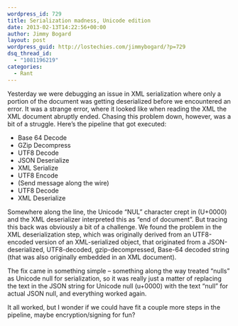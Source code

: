 ```yaml
---
wordpress_id: 729
title: Serialization madness, Unicode edition
date: 2013-02-13T14:22:56+00:00
author: Jimmy Bogard
layout: post
wordpress_guid: http://lostechies.com/jimmybogard/?p=729
dsq_thread_id:
  - "1081196219"
categories:
  - Rant
---
```

Yesterday we were debugging an issue in XML serialization where only a portion of the document was getting deserialized before we encountered an error. It was a strange error, where it looked like when reading the XML the XML document abruptly ended. Chasing this problem down, however, was a bit of a struggle. Here’s the pipeline that got executed:

  * Base 64 Decode
  * GZip Decompress
  * UTF8 Decode
  * JSON Deserialize
  * XML Serialize
  * UTF8 Encode
  * (Send message along the wire)
  * UTF8 Decode
  * XML Deserialize

Somewhere along the line, the Unicode “NUL” character crept in (U+0000) and the XML deserializer interpreted this as “end of document”. But tracing this back was obviously a bit of a challenge. We found the problem in the XML deserialization step, which was originally derived from an UTF8-encoded version of an XML-serialized object, that originated from a JSON-deserialized, UTF8-decoded, gzip-decompressed, Base-64 decoded string (that was also originally embedded in an XML document).

The fix came in something simple – something along the way treated “nulls” as Unicode null for serialization, so it was really just a matter of replacing the text in the JSON string for Unicode null (u+0000) with the text “null” for actual JSON null, and everything worked again.

It all worked, but I wonder if we could have fit a couple more steps in the pipeline, maybe encryption/signing for fun?